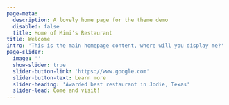 ```yaml
---
page-meta:
  description: A lovely home page for the theme demo
  disabled: false
  title: Home of Mimi's Restaurant
title: Welcome
intro: 'This is the main homepage content, where will you display me?'
page-slider:
  image: ''
  show-slider: true
  slider-button-link: 'https://www.google.com'
  slider-button-text: Learn more
  slider-heading: 'Awarded best restaurant in Jodie, Texas'
  slider-lead: Come and visit!
---
```


